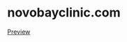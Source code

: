 # novobayclinic.com

[Preview](https://htmlpreview.github.io/?https://github.com/baifang/novobayclinic.com/blob/main/index.html)

